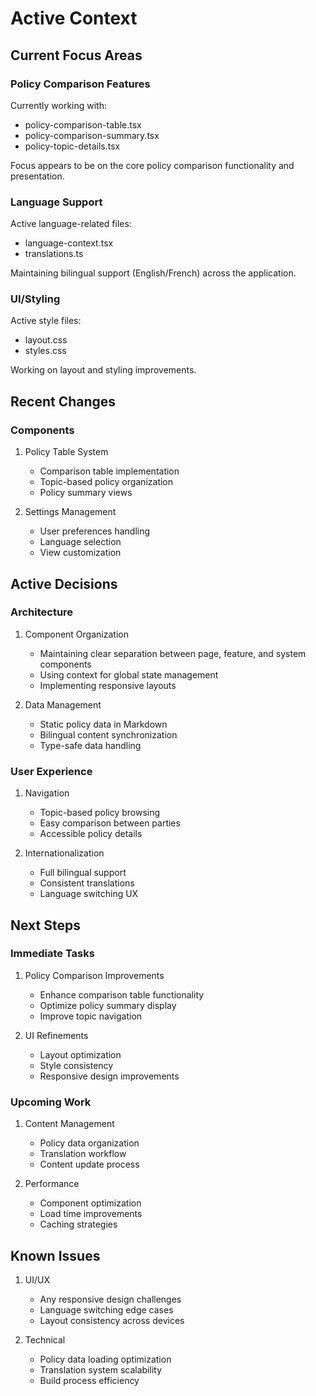 # Active Context

## Current Focus Areas

### Policy Comparison Features

Currently working with:

- policy-comparison-table.tsx
- policy-comparison-summary.tsx
- policy-topic-details.tsx

Focus appears to be on the core policy comparison functionality and presentation.

### Language Support

Active language-related files:

- language-context.tsx
- translations.ts

Maintaining bilingual support (English/French) across the application.

### UI/Styling

Active style files:

- layout.css
- styles.css

Working on layout and styling improvements.

## Recent Changes

### Components

1. Policy Table System

   - Comparison table implementation
   - Topic-based policy organization
   - Policy summary views

2. Settings Management
   - User preferences handling
   - Language selection
   - View customization

## Active Decisions

### Architecture

1. Component Organization

   - Maintaining clear separation between page, feature, and system components
   - Using context for global state management
   - Implementing responsive layouts

2. Data Management
   - Static policy data in Markdown
   - Bilingual content synchronization
   - Type-safe data handling

### User Experience

1. Navigation

   - Topic-based policy browsing
   - Easy comparison between parties
   - Accessible policy details

2. Internationalization
   - Full bilingual support
   - Consistent translations
   - Language switching UX

## Next Steps

### Immediate Tasks

1. Policy Comparison Improvements

   - Enhance comparison table functionality
   - Optimize policy summary display
   - Improve topic navigation

2. UI Refinements
   - Layout optimization
   - Style consistency
   - Responsive design improvements

### Upcoming Work

1. Content Management

   - Policy data organization
   - Translation workflow
   - Content update process

2. Performance
   - Component optimization
   - Load time improvements
   - Caching strategies

## Known Issues

1. UI/UX

   - Any responsive design challenges
   - Language switching edge cases
   - Layout consistency across devices

2. Technical
   - Policy data loading optimization
   - Translation system scalability
   - Build process efficiency
